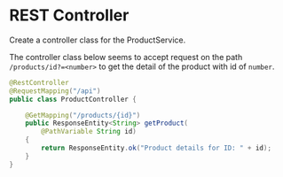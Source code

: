 # REST Controller

Create a controller class for the ProductService.

The controller class below seems to accept request on the path `/products/id?=<number>` to get the detail of the product with id of `number`.

```java
@RestController
@RequestMapping("/api")
public class ProductController {

    @GetMapping("/products/{id}")
    public ResponseEntity<String> getProduct(
        @PathVariable String id) 
    {
        return ResponseEntity.ok("Product details for ID: " + id);
    }
}
```

